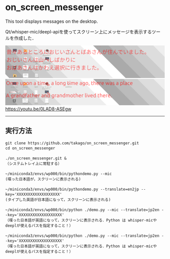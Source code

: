# on_screen_messenger
This tool displays messages on the desktop.

Qt/whisper-mic/deepl-apiを使ってスクリーン上にメッセージを表示するツールを作成した．

![](https://github.com/takago/on_screen_messenger/blob/main/screenshot00.png)
![](https://github.com/takago/on_screen_messenger/blob/main/screenshot01.png)
https://youtu.be/0LAD8-ASEgw

----
## 実行方法
```
git clone https://github.com/takago/on_screen_messenger.git
cd on_screen_messenger

./on_screen_messenger.git &
（システムトレイ上に常駐する）

~/miniconda3/envs/wp000/bin/pythondemo.py --mic
(喋った日本語が，スクリーンに表示される)

~/miniconda3/envs/wp000/bin/pythondemo.py --translate=en2jp --key='XXXXXXXXXXXXXXXXXXX'
(タイプした英語が日本語になって，スクリーンに表示される)

~/miniconda3/envs/wp000/bin/python ./demo.py --mic --translate=jp2en --key='XXXXXXXXXXXXXXXXXXX'
（喋った日本語が英語になって，スクリーンに表示される．Python は whisper-micやdeeplが使えるパスを指定すること！）

~/miniconda3/envs/wp000/bin/python ./demo.py --mic --translate=jp2en --key='XXXXXXXXXXXXXXXXXXX'
（喋った日本語が英語になって，スクリーンに表示される．Python は whisper-micやdeeplが使えるパスを指定すること！）


```
